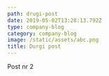 ```yaml
---
path: drugi-post
date: 2019-05-02T13:28:13.792Z
type: company-blog
category: company-blog
image: /static/assets/abc.png
title: Durgi post
---
```

Post nr 2
